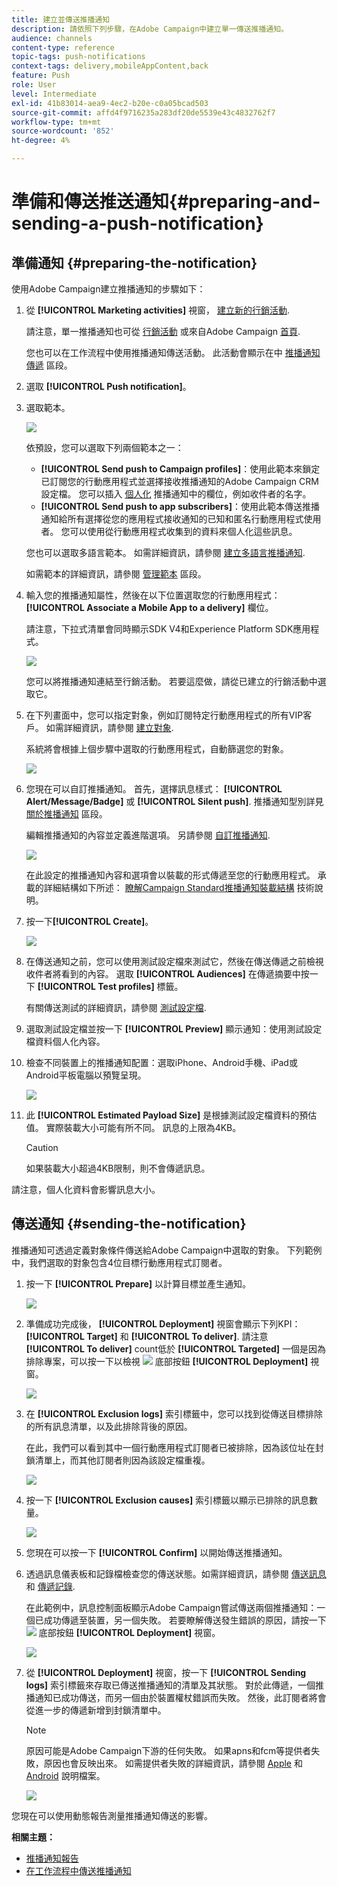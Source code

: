 ```yaml
---
title: 建立並傳送推播通知
description: 請依照下列步驟，在Adobe Campaign中建立單一傳送推播通知。
audience: channels
content-type: reference
topic-tags: push-notifications
context-tags: delivery,mobileAppContent,back
feature: Push
role: User
level: Intermediate
exl-id: 41b83014-aea9-4ec2-b20e-c0a05bcad503
source-git-commit: affd4f9716235a283df20de5539e43c4832762f7
workflow-type: tm+mt
source-wordcount: '852'
ht-degree: 4%

---
```


# 準備和傳送推送通知{#preparing-and-sending-a-push-notification}

## 準備通知 {#preparing-the-notification}

使用Adobe Campaign建立推播通知的步驟如下：

1. 從 **[!UICONTROL Marketing activities]** 視窗， [建立新的行銷活動](../../start/using/marketing-activities.md#creating-a-marketing-activity).

   請注意，單一推播通知也可從 [行銷活動](../../start/using/marketing-activities.md#creating-a-marketing-activity) 或來自Adobe Campaign [首頁](../../start/using/interface-description.md#home-page).

   您也可以在工作流程中使用推播通知傳送活動。 此活動會顯示在中 [推播通知傳遞](../../automating/using/push-notification-delivery.md) 區段。

1. 選取 **[!UICONTROL Push notification]**。
1. 選取範本。

   ![](assets/push_notif_type.png)

   依預設，您可以選取下列兩個範本之一：

   * **[!UICONTROL Send push to Campaign profiles]**：使用此範本來鎖定已訂閱您的行動應用程式並選擇接收推播通知的Adobe Campaign CRM設定檔。 您可以插入 [個人化](../../designing/using/personalization.md#inserting-a-personalization-field) 推播通知中的欄位，例如收件者的名字。
   * **[!UICONTROL Send push to app subscribers]**：使用此範本傳送推播通知給所有選擇從您的應用程式接收通知的已知和匿名行動應用程式使用者。 您可以使用從行動應用程式收集到的資料來個人化這些訊息。

   您也可以選取多語言範本。 如需詳細資訊，請參閱 [建立多語言推播通知](../../channels/using/creating-a-multilingual-push-notification.md).

   如需範本的詳細資訊，請參閱 [管理範本](../../start/using/marketing-activity-templates.md) 區段。

1. 輸入您的推播通知屬性，然後在以下位置選取您的行動應用程式： **[!UICONTROL Associate a Mobile App to a delivery]** 欄位。

   請注意，下拉式清單會同時顯示SDK V4和Experience Platform SDK應用程式。

   ![](assets/push_notif_properties.png)

   您可以將推播通知連結至行銷活動。 若要這麼做，請從已建立的行銷活動中選取它。

1. 在下列畫面中，您可以指定對象，例如訂閱特定行動應用程式的所有VIP客戶。 如需詳細資訊，請參閱 [建立對象](../../audiences/using/creating-audiences.md).

   系統將會根據上個步驟中選取的行動應用程式，自動篩選您的對象。

   ![](assets/push_notif_audience.png)

1. 您現在可以自訂推播通知。 首先，選擇訊息樣式： **[!UICONTROL Alert/Message/Badge]** 或 **[!UICONTROL Silent push]**. 推播通知型別詳見 [關於推播通知](../../channels/using/about-push-notifications.md) 區段。

   編輯推播通知的內容並定義進階選項。 另請參閱 [自訂推播通知](../../channels/using/customizing-a-push-notification.md).

   ![](assets/push_notif_content.png)

   在此設定的推播通知內容和選項會以裝載的形式傳遞至您的行動應用程式。 承載的詳細結構如下所述： [瞭解Campaign Standard推播通知裝載結構](../../administration/using/push-payload.md) 技術說明。

1. 按一下&#x200B;**[!UICONTROL Create]**。

   ![](assets/push_notif_content_2.png)

1. 在傳送通知之前，您可以使用測試設定檔來測試它，然後在傳送傳遞之前檢視收件者將看到的內容。 選取 **[!UICONTROL Audiences]** 在傳遞摘要中按一下 **[!UICONTROL Test profiles]** 標籤。

   有關傳送測試的詳細資訊，請參閱 [測試設定檔](../../sending/using/sending-proofs.md).

1. 選取測試設定檔並按一下 **[!UICONTROL Preview]** 顯示通知：使用測試設定檔資料個人化內容。
1. 檢查不同裝置上的推播通知配置：選取iPhone、Android手機、iPad或Android平板電腦以預覽呈現。

   ![](assets/push_notif_preview.png)

1. 此 **[!UICONTROL Estimated Payload Size]** 是根據測試設定檔資料的預估值。 實際裝載大小可能有所不同。 訊息的上限為4KB。

   >[!CAUTION]
   >
   >如果裝載大小超過4KB限制，則不會傳遞訊息。

請注意，個人化資料會影響訊息大小。

## 傳送通知 {#sending-the-notification}

推播通知可透過定義對象條件傳送給Adobe Campaign中選取的對象。 下列範例中，我們選取的對象包含4位目標行動應用程式訂閱者。

1. 按一下 **[!UICONTROL Prepare]** 以計算目標並產生通知。

   ![](assets/push_send_1.png)

1. 準備成功完成後， **[!UICONTROL Deployment]** 視窗會顯示下列KPI： **[!UICONTROL Target]** 和 **[!UICONTROL To deliver]**. 請注意 **[!UICONTROL To deliver]** count低於 **[!UICONTROL Targeted]** 一個是因為排除專案，可以按一下以檢視 ![](assets/lp_link_properties.png) 底部按鈕 **[!UICONTROL Deployment]** 視窗。

   ![](assets/push_send_2.png)

1. 在 **[!UICONTROL Exclusion logs]** 索引標籤中，您可以找到從傳送目標排除的所有訊息清單，以及此排除背後的原因。

   在此，我們可以看到其中一個行動應用程式訂閱者已被排除，因為該位址在封鎖清單上，而其他訂閱者則因為該設定檔重複。

   ![](assets/push_send_5.png)

1. 按一下 **[!UICONTROL Exclusion causes]** 索引標籤以顯示已排除的訊息數量。

   ![](assets/push_send_7.png)

1. 您現在可以按一下 **[!UICONTROL Confirm]** 以開始傳送推播通知。
1. 透過訊息儀表板和記錄檔檢查您的傳送狀態。如需詳細資訊，請參閱 [傳送訊息](../../sending/using/confirming-the-send.md) 和 [傳遞記錄](../../sending/using/monitoring-a-delivery.md#delivery-logs).

   在此範例中，訊息控制面板顯示Adobe Campaign嘗試傳送兩個推播通知：一個已成功傳遞至裝置，另一個失敗。 若要瞭解傳送發生錯誤的原因，請按一下 ![](assets/lp_link_properties.png) 底部按鈕 **[!UICONTROL Deployment]** 視窗。

   ![](assets/push_send_4.png)

1. 從 **[!UICONTROL Deployment]** 視窗，按一下 **[!UICONTROL Sending logs]** 索引標籤來存取已傳送推播通知的清單及其狀態。 對於此傳遞，一個推播通知已成功傳送，而另一個由於裝置權杖錯誤而失敗。 然後，此訂閱者將會從進一步的傳遞新增到封鎖清單中。

   >[!NOTE]
   >
   >原因可能是Adobe Campaign下游的任何失敗。 如果apns和fcm等提供者失敗，原因也會反映出來。 如需提供者失敗的詳細資訊，請參閱 [Apple](https://developer.apple.com/library/content/documentation/NetworkingInternet/Conceptual/RemoteNotificationsPG/CommunicatingwithAPNs.html) 和 [Android](https://firebase.google.com/docs/cloud-messaging/http-server-ref) 說明檔案。

   ![](assets/push_send_6.png)

您現在可以使用動態報告測量推播通知傳送的影響。

**相關主題：**

* [推播通知報告](../../reporting/using/push-notification-report.md)
* [在工作流程中傳送推播通知](../../automating/using/push-notification-delivery.md)
